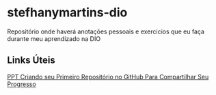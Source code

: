 # stefhanymartins-dio
Repositório onde haverá anotações pessoais e exercicios que eu faça durante meu aprendizado na DIO

## Links Úteis
[PPT Criando seu Primeiro Repositório
no GitHub Para Compartilhar Seu
Progresso](https://drive.google.com/file/d/1IZu0qohv1JOmxjEra1lknDiiStU68bl4/view)
